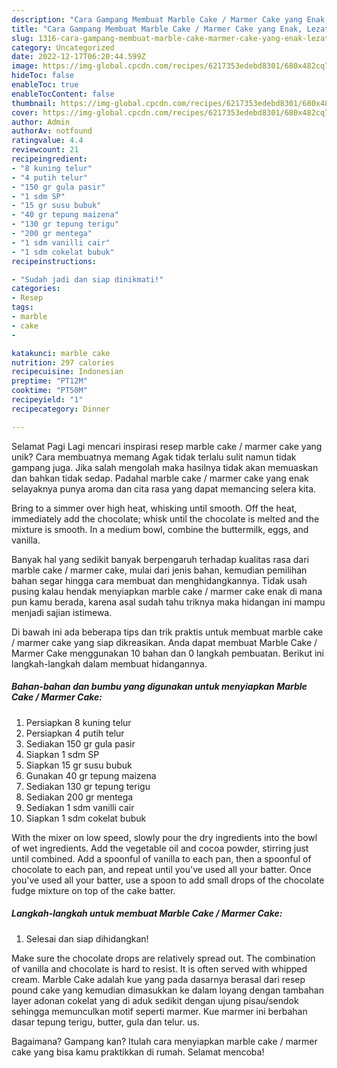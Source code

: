 ```yaml
---
description: "Cara Gampang Membuat Marble Cake / Marmer Cake yang Enak, Lezat"
title: "Cara Gampang Membuat Marble Cake / Marmer Cake yang Enak, Lezat"
slug: 1316-cara-gampang-membuat-marble-cake-marmer-cake-yang-enak-lezat
category: Uncategorized
date: 2022-12-17T06:20:44.599Z
image: https://img-global.cpcdn.com/recipes/6217353edebd8301/680x482cq70/marble-cake-marmer-cake-foto-resep-utama.jpg
hideToc: false
enableToc: true
enableTocContent: false
thumbnail: https://img-global.cpcdn.com/recipes/6217353edebd8301/680x482cq70/marble-cake-marmer-cake-foto-resep-utama.jpg
cover: https://img-global.cpcdn.com/recipes/6217353edebd8301/680x482cq70/marble-cake-marmer-cake-foto-resep-utama.jpg
author: Admin
authorAv: notfound
ratingvalue: 4.4
reviewcount: 21
recipeingredient:
- "8 kuning telur"
- "4 putih telur"
- "150 gr gula pasir"
- "1 sdm SP"
- "15 gr susu bubuk"
- "40 gr tepung maizena"
- "130 gr tepung terigu"
- "200 gr mentega"
- "1 sdm vanilli cair"
- "1 sdm cokelat bubuk"
recipeinstructions:

- "Sudah jadi dan siap dinikmati!"
categories:
- Resep
tags:
- marble
- cake
- 

katakunci: marble cake  
nutrition: 297 calories
recipecuisine: Indonesian
preptime: "PT12M"
cooktime: "PT50M"
recipeyield: "1"
recipecategory: Dinner

---
```



Selamat Pagi Lagi mencari inspirasi resep marble cake / marmer cake yang unik? Cara membuatnya memang Agak tidak terlalu sulit namun tidak gampang juga. Jika salah mengolah maka hasilnya tidak akan memuaskan dan bahkan tidak sedap. Padahal marble cake / marmer cake yang enak selayaknya punya aroma dan cita rasa yang dapat memancing selera kita.


Bring to a simmer over high heat, whisking until smooth. Off the heat, immediately add the chocolate; whisk until the chocolate is melted and the mixture is smooth. In a medium bowl, combine the buttermilk, eggs, and vanilla.

Banyak hal yang sedikit banyak berpengaruh terhadap kualitas rasa dari marble cake / marmer cake, mulai dari jenis bahan, kemudian pemilihan bahan segar hingga cara membuat dan menghidangkannya. Tidak usah pusing kalau hendak menyiapkan marble cake / marmer cake enak di mana pun kamu berada, karena asal sudah tahu triknya maka hidangan ini mampu menjadi sajian istimewa.


Di bawah ini ada beberapa tips dan trik praktis untuk membuat marble cake / marmer cake yang siap dikreasikan. Anda dapat membuat Marble Cake / Marmer Cake menggunakan 10 bahan dan 0 langkah pembuatan. Berikut ini langkah-langkah dalam membuat hidangannya.

<!--inarticleads1-->

##### Bahan-bahan dan bumbu yang digunakan untuk menyiapkan Marble Cake / Marmer Cake:

1. Persiapkan 8 kuning telur
1. Persiapkan 4 putih telur
1. Sediakan 150 gr gula pasir
1. Siapkan 1 sdm SP
1. Siapkan 15 gr susu bubuk
1. Gunakan 40 gr tepung maizena
1. Sediakan 130 gr tepung terigu
1. Sediakan 200 gr mentega
1. Sediakan 1 sdm vanilli cair
1. Siapkan 1 sdm cokelat bubuk


With the mixer on low speed, slowly pour the dry ingredients into the bowl of wet ingredients. Add the vegetable oil and cocoa powder, stirring just until combined. Add a spoonful of vanilla to each pan, then a spoonful of chocolate to each pan, and repeat until you&#39;ve used all your batter. Once you&#39;ve used all your batter, use a spoon to add small drops of the chocolate fudge mixture on top of the cake batter. 

<!--inarticleads2-->

##### Langkah-langkah untuk membuat Marble Cake / Marmer Cake:


1. Selesai dan siap dihidangkan!

Make sure the chocolate drops are relatively spread out. The combination of vanilla and chocolate is hard to resist. It is often served with whipped cream. Marble Cake adalah kue yang pada dasarnya berasal dari resep pound cake yang kemudian dimasukkan ke dalam loyang dengan tambahan layer adonan cokelat yang di aduk sedikit dengan ujung pisau/sendok sehingga memunculkan motif seperti marmer. Kue marmer ini berbahan dasar tepung terigu, butter, gula dan telur. us. 

Bagaimana? Gampang kan? Itulah cara menyiapkan marble cake / marmer cake yang bisa kamu praktikkan di rumah. Selamat mencoba!
